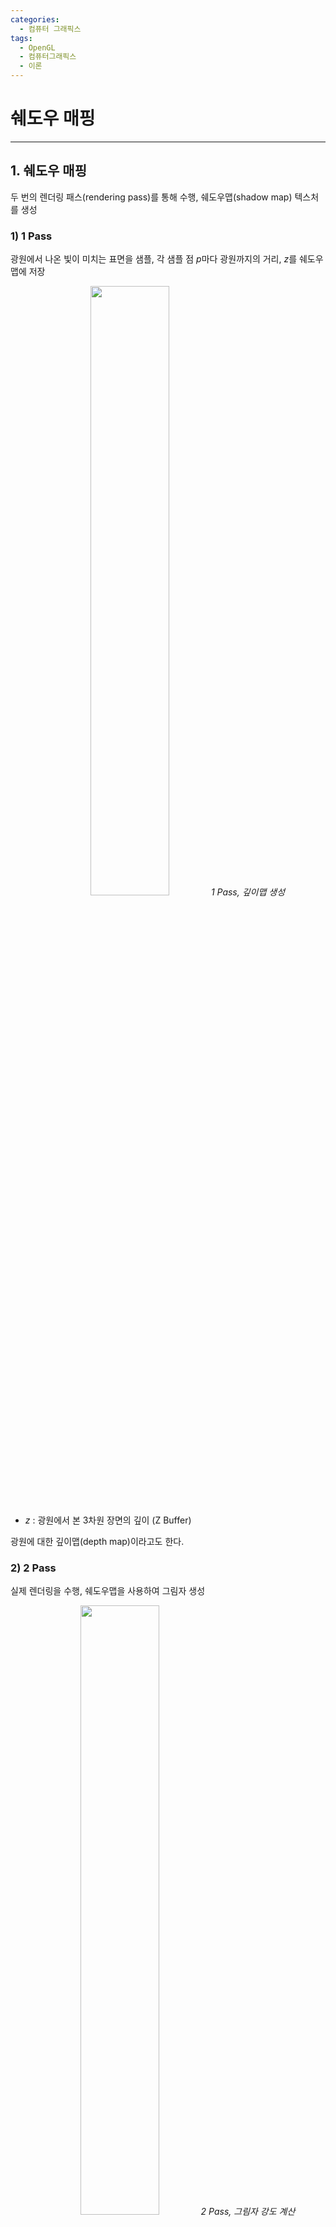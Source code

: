 ```yaml
---
categories:
  - 컴퓨터 그래픽스
tags:
  - OpenGL
  - 컴퓨터그래픽스
  - 이론
---
```


# 쉐도우 매핑 
___

## 1. 쉐도우 매핑

두 번의 렌더링 패스(rendering pass)를 통해 수행, 쉐도우맵(shadow map) 텍스처를 생성

### 1) 1 Pass

광원에서 나온 빛이 미치는 표면을 샘플, 각 샘플 점 $p$마다 광원까지의 거리, $z$를 쉐도우 맵에 저장

<center><img src="https://github.com/limbsoo/limbsoo.github.io/assets/96706760/6a033c71-ca81-4597-b5b4-fb16990f74d5" alt width="50%">
<em>1 Pass, 깊이맵 생성</em>
</center>


 - $z$ : 광원에서 본 3차원 장면의 깊이 (Z Buffer)

광원에 대한 깊이맵(depth map)이라고도 한다.

### 2) 2 Pass

실제 렌더링을 수행, 쉐도우맵을 사용하여 그림자 생성

<center><img src="https://github.com/limbsoo/limbsoo.github.io/assets/96706760/60d80d97-a37c-4d8b-a0de-c87281c77b22" alt width="50%">
<em>2 Pass, 그림자 강도 계산</em>
</center>

- $f$ : 프래그먼트
- $q$ : 월드 공간의 점
- $d$ : 광원과 $q$ 사이의 거리

$f_1$에 대응하는 $q_1$의 $d_1$이 $z_1$보다 크므로, $q_1$은 그림자에 속하는 점으로 판정
$f_2$에 대응하는 $q_2$의 $d_2$이 $z_2$와 같으므로, $q_2$은 빛을 받는 점으로 판정



<center><img src="https://github.com/limbsoo/limbsoo.github.io/assets/96706760/66081531-5d6b-4737-b6c9-2aead61eb722" alt width="40%">
<em>그러나, 이러한 계산 방법으로 쉐도우 매핑 시, 그림자가 없어야 할 부분에 그림자 발생</em>
</center>


### 3) 바이어스 사용

근접점 샘플링(nearest point sampling) 사용 시 $q_1$은 빛을 받는 점이나, $q_1$의 $d_1$이 $z_1$보다 크므로, $q_1$은 그림자에 속하는 점으로 판정


<center><img src="https://github.com/limbsoo/limbsoo.github.io/assets/96706760/058744e3-846c-4907-aa58-b2d89d2e12fc" alt width="80%">
<em>거리 비교</em>
</center>


이러한 문제를 해결하기 위해 샘플 점들을 광원 쪽으로 이동한다. 광원까지의 거리 $d$에서 일정한 값(바이어스; bias)을 뺀다. $d_1$에서 바이어스를 빼, $d_1'$을 만들고, $z_1$과 비교 시 $d_1'$이 $z_1$보다 작으므로 $q_1$은 빛을 받는 점으로 판정되어 쉐도우 매핑이 개선된다.

<center><img src="https://github.com/limbsoo/limbsoo.github.io/assets/96706760/1aa15123-8f42-41eb-8633-074e6f7cd2ea" alt width="80%">
<em>거리 비교</em>
</center>



다만, 바이어스에 따라 그림자의 품질이 달라지므로, 적절 바이어스 값 설정이 필요하다.

<center><img src="https://github.com/limbsoo/limbsoo.github.io/assets/96706760/61695448-dd8e-4b0e-bd4c-1f9020a6ff06" alt width="80%">
<em>적절한 바이어스를 설정 필요</em>
</center>




## 2. 쉐도우맵 필터링

쉐도우맵을 통한 투영(project) 시 픽셀 $p_1$과 $p_2$의 색상이 결정된다.그런데 쉐도우맵의 해상도가 충분히 높지 않은 경우, 여러 픽셀이 쉐도우맵의 단일 텍셀에 매핑되어 앨리어싱이 발생할 수 있다.

<center><img src="https://github.com/limbsoo/limbsoo.github.io/assets/96706760/f565f1f5-2da0-4e41-9ef6-df84ad01b7c8" alt width="80%">
<em>앨리어싱 발생</em>
</center>



이를 해결하기 위해 겹선형 보간을 사용하더라도 완전히 밝거나 완전히 어둡거나 둘 중 하나로 판정된다.

<center><img src="https://github.com/limbsoo/limbsoo.github.io/assets/96706760/168d912c-fc8e-437e-8b49-5747aff1f2f7" alt width="60%">
<em>겹선형 보간 시 64로, q보다 작다 </em>
</center>


이에 대한 대책으로 가시성(visibility)을 사용한다. 네 개의 텍셀 각각에 대해 $q$의 가시성 결정 후 이를 보간하는 것으로, 왼쪽 위의 텍셀만 고려하면 $q$에는 그림자가 맺히는 것으로 판정되어 가시성이 0이나, 나머지 텍셀에 대해서는 $q$는 빛을 받는 것으로 판정되어 가시성이 1이다.네 개의 가시성 값을 겹선형 보간 시, $q$의 가시성은 0.58로 계산되어 0에 가까우면 어둡게, 1에 가까우면 밝게 처리하여 빛을 받는 정도 계산한다.

<center><img src="https://github.com/limbsoo/limbsoo.github.io/assets/96706760/57034d5c-0f6e-48b7-bf5c-0d93a963dcb4" alt width="60%">
<em>0에 가까우면 어둡게, 1에 가까우면 밝게 처리</em>
</center>


이를 **PCF**(percentage closer filtering)라고도 한다.
 



출처: OpenGL ES를 이용한 3차원 컴퓨터 그래픽스 입문